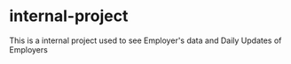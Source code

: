 # internal-project
This is a internal project used to see Employer's data and Daily Updates of Employers
